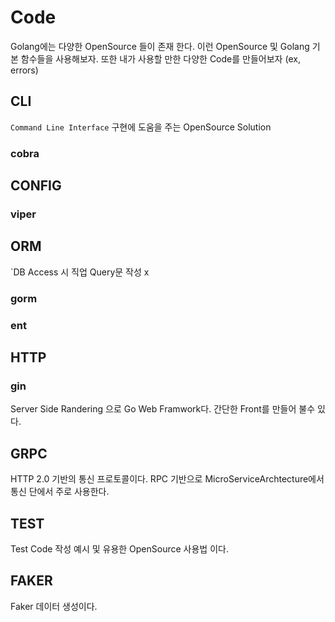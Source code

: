 # Code
Golang에는 다양한 OpenSource 들이 존재 한다. 
이런 OpenSource 및 Golang 기본 함수들을 사용해보자.
또한 내가 사용할 만한 다양한 Code를 만들어보자 (ex, errors) 

## CLI
`Command Line Interface` 구현에 도움을 주는 OpenSource Solution
### cobra

## CONFIG
### viper

## ORM
`DB Access 시 직업 Query문 작성 x
### gorm
### ent

## HTTP
### gin
Server Side Randering 으로  Go Web Framwork다.
간단한 Front를 만들어 불수 있다.

## GRPC
HTTP 2.0 기반의 통신 프로토콜이다. 
RPC 기반으로 MicroServiceArchtecture에서 통신 단에서 주로 사용한다.

## TEST
Test Code 작성 예시 및 유용한 OpenSource 사용법 이다.

## FAKER
Faker 데이터 생성이다.
